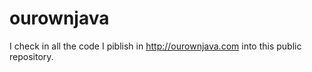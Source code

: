 ourownjava
==========

I check in all the code I piblish in http://ourownjava.com into this public repository. 
